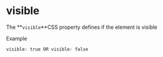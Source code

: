 # visible



The **`visible`**CSS property defines if the element is visible

Example

```css
visible: true OR visible: false
```
